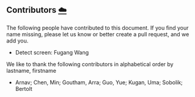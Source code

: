 ## Contributors [:cloud:](https://github.com/cloudmesh/book/blob/master/cloud-clusters/contributors.md)

The following people have contributed to this document. If you find
your name missing, please let us know or better create a pull request,
and we add you.

* Detect screen: Fugang Wang

We like to thank the following contributors in alphabetical order by
lastname, firstname

* Arnav;
  Chen, Min;
  Goutham, Arra;
  Guo, Yue;
  Kugan, Uma;
  Sobolik; Bertolt


